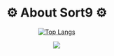 <h1 align="center">⚙️ About Sort9 ⚙️</h1>

<div align="center">
  
[![Top Langs](https://github-readme-stats.vercel.app/api/top-langs/?username=sort9&layout=compact&bg_color=00000000&border_color=00000000&text_color=fff)](https://github.com/anuraghazra/github-readme-stats)

</div>

<div align="center">
  <a href="https://github.com/antonkomarev/github-profile-views-counter"><img src="https://komarev.com/ghpvc/?username=sort9&color=grey&style=for-the-badge"></a>
</div>

<br />
